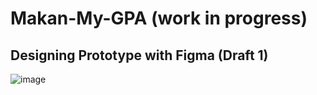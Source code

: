 # Makan-My-GPA (work in progress)

## Designing Prototype with Figma (Draft 1)

![image](https://github.com/carolyn2004/Makan-My-GPA/assets/100062535/d9c8a1ce-e213-422f-9bbb-286f99820530)


